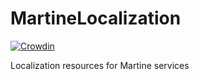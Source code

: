 # MartineLocalization

[![Crowdin](https://badges.crowdin.net/martinebot/localized.svg)](https://crowdin.com)

Localization resources for Martine services
